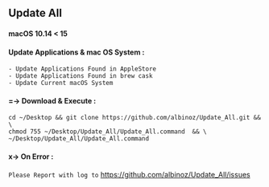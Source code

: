 
## Update All
#### macOS 10.14 < 15

#### Update Applications & mac OS System :
```
- Update Applications Found in AppleStore
- Update Applications Found in brew cask
- Update Current macOS System
```

#### =-> Download & Execute :
```
cd ~/Desktop && git clone https://github.com/albinoz/Update_All.git && \
chmod 755 ~/Desktop/Update_All/Update_All.command  && \
~/Desktop/Update_All/Update_All.command
```

#### x-> On Error :
`Please Report with log to`
https://github.com/albinoz/Update_All/issues
